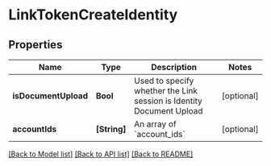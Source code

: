 # LinkTokenCreateIdentity

## Properties
Name | Type | Description | Notes
------------ | ------------- | ------------- | -------------
**isDocumentUpload** | **Bool** | Used to specify whether the Link session is Identity Document Upload | [optional] 
**accountIds** | **[String]** | An array of &#x60;account_ids&#x60; | [optional] 

[[Back to Model list]](../README.md#documentation-for-models) [[Back to API list]](../README.md#documentation-for-api-endpoints) [[Back to README]](../README.md)


